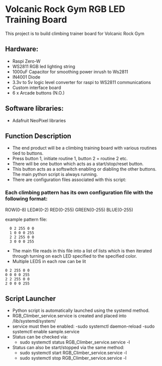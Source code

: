 # Volcanic Rock Gym RGB LED Training Board

This project is to build climbing trainer board for Volcanic Rock Gym

## Hardware: 
- Raspi Zero-W
- WS2811 RGB led lighting string
- 1000uF Capacitor for smoothing power inrush to Ws2811
- IN4001 Diode
- 3.3v to 5v logic level converter for raspi to WS2811 communications
- Custom interface board
- 6 x Arcade buttons (N.O.)

## Software libraries:
- Adafruit NeoPixel libraries

## Function Description
- The end product will be a climbing training board with various routines tied to buttons.  
- Press button 1, initiate routine 1, button 2 = routine 2 etc.
- There will be one button which acts as a start/stop/reset button.  
- This button acts as a softswitch enabling or diabling the other buttons.  The main python script is always running. 
- There are configuration files associated with this script:

### Each climbing pattern has its own configuration file with the following format:

ROW(0-8) LED#(0-2) RED(0-255) GREEN(0-255) BLUE(0-255)

example pattern file:
```
  0 2 255 0 0
  1 0 0 0 255
  2 2 255 0 0
  3 0 0 0 255
```
- The main file reads in this file into a list of lists  which is then iterated through turning on each LED specified to the specified color.
 - Multiple LEDS in each row can be lit
 ```
0 2 255 0 0
0 0 0 0 255
2 2 255 0 0
2 0 0 0 255
```

## Script Launcher
- Python script is automatically launched using the systemd method.
- RGB_Climber_service.service is created and placed into /lib/systemd/system/
- service must then be enabled:
  -sudo systemctl daemon-reload
  -sudo systemctl enable sample.service
- Status can be checked via: 
  - sudo systemctl status RGB_Climber_service.service -l
- Status can also be start/stopped via the same method:
  - sudo systemctl start RGB_Climber_service.service -l
  - sudo systemctl stop RGB_Climber_service.service -l
